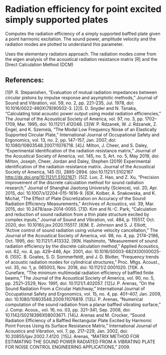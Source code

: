 # Radiation efficiency for point excited simply supported plates

Computes the radiation efficiency of a simply supported baffled plate given a point harmonic excitation. The sound power, amplitude velocity and the radiation modes are plotted to understand this parameter.

Uses the elementary radiators approach. The radiation modes come from the eigen analysis of the acoustical radiation resistance matrix [R] and the Direct Calculation Method (DCM)

## References:

[1]P. R. Stepanishen, “Evaluation of mutual radiation impedances between circular pistons by impulse response and asymptotic methods,” Journal of Sound and Vibration, vol. 59, no. 2, pp. 221–235, Jul. 1978, doi: 10.1016/0022-460X(78)90502-3.
[2]S. D. Snyder and N. Tanaka, “Calculating total acoustic power output using modal radiation efficiencies,” The Journal of the Acoustical Society of America, vol. 97, no. 3, pp. 1702–1709, Mar. 1995, doi: 10.1121/1.412048.
[3]W. P. Rdzanek, W. J. Rdzanek, Z. Engel, and K. Szemela, “The Modal Low Frequency Noise of an Elastically Supported Circular Plate,” International Journal of Occupational Safety and Ergonomics, vol. 13, no. 2, pp. 147–157, Jan. 2007, doi: 10.1080/10803548.2007.11076718.
[4]J. Milton, J. Cheer, and S. Daley, “Experimental identification of the radiation resistance matrix,” Journal of the Acoustical Society of America, vol. 145, no. 5, Art. no. 5, May 2019, doi: Milton, Joseph, Cheer, Jordan and Daley, Stephen       (2019)     Experimental identification of the radiation resistance matrix.       Journal of the Acoustical Society of America, 145 (5), 2885-2894.   (doi:10.1121/1.5102167 <http://dx.doi.org/10.1121/1.5102167>).
[5]Z. Luo, Z. Hao, and Z. Xu, “Precision improvement of the discrete calculation method for sound radiation research,” Journal of Shanghai Jiaotong University (Science), vol. 20, Apr. 2015, doi: 10.1007/s12204-015-1616-9.
[6]K. Kolber, A. Snakowska, and K. Michał, “The Effect of Plate Discretization on Accuracy of the Sound Radiation Efficiency Measurements,” Archives of Acoustics, vol. 39, Mar. 2015, doi: 10.2478/aoa-2014-0055.
[7]D. Kim and N.-C. Park, “Calculation and reduction of sound radiation from a thin plate structure excited by complex inputs,” Journal of Sound and Vibration, vol. 484, p. 115517, Oct. 2020, doi: 10.1016/j.jsv.2020.115517.
[8]M. E. Johnson and S. J. Elliott, “Active control of sound radiation using volume velocity cancellation,” The Journal of the Acoustical Society of America, vol. 98, no. 4, pp. 2174–2186, Oct. 1995, doi: 10.1121/1.413332.
[9]N. Hashimoto, “Measurement of sound radiation efficiency by the discrete calculation method,” Applied Acoustics, vol. 62, no. 4, pp. 429–446, Apr. 2001, doi: 10.1016/S0003-682X(00)00025-6.
[10]C. B. Goates, S. D. Sommerfeldt, and J. D. Blotter, “Frequency trends of acoustic radiation modes for cylindrical structures,” Proc. Mtgs. Acoust., vol. 35, no. 1, p. 065003, Nov. 2018, doi: 10.1121/2.0001020.
[11]K. A. Cunefare, “The minimum multimodal radiation efficiency of baffled finite beams,” The Journal of the Acoustical Society of America, vol. 90, no. 5, pp. 2521–2529, Nov. 1991, doi: 10.1121/1.402057.
[12]J. P. Arenas, “On the Sound Radiation From a Circular Hatchway,” International Journal of Occupational Safety and Ergonomics, vol. 15, no. 4, pp. 401–407, Jan. 2009, doi: 10.1080/10803548.2009.11076819.
[13]J. P. Arenas, “Numerical computation of the sound radiation from a planar baffled vibrating surface,” J. Comp. Acous., vol. 16, no. 03, pp. 321–341, Sep. 2008, doi: 10.1142/S0218396X08003671.
[14]J. Arenas and M. Crocker, “Sound Radiation Efficiency of a Baffled Rectangular Plate Excited by Harmonic Point Forces Using its Surface Resistance Matrix,” International Journal of Acoustics and Vibration, vol. 7, pp. 217–229, Jan. 2002, doi: 10.20855/ijav.2002.7.4120.
[15]J. Arenas, “MATRIX METHOD FOR ESTIMATING THE SOUND POWER RADIATED FROM A VIBRATING PLATE FOR NOISE CONTROL ENGINEERING APPLICATIONS,” 2009.
